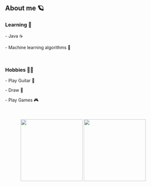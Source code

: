 <div>
  <div>
    <h2>About me 🪐</h2>
      <h3>Learning 🤔</h3>
       <p>- Java ☕</p>
       <p>- Machine learning algorithms 🤖</p>
      </br>
      <h3>Hobbies 🐱‍👓</h3>
        <p>- Play Guitar 🎸</p>
        <p>- Draw 🎨</p>
        <p>- Play Games 🎮</p></br>
  </br>
  </div>
  
</div>

<div align="center">
  <img height="200" src="https://github-readme-stats.vercel.app/api?username=Gabriel-Liondas&layout=compact&langs_count=7&theme=dark"/>
  <img height="200" src="https://github-readme-stats.vercel.app/api/top-langs/?username=Gabriel-Liondas&layout=compact&langs_count=7&theme=dark"/>
</div>

